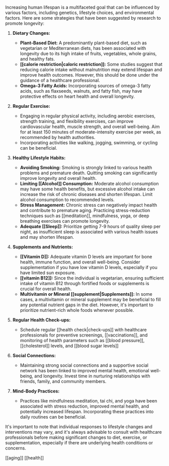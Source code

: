 Increasing human lifespan is a multifaceted goal that can be influenced by various factors, including genetics, lifestyle choices, and environmental factors. Here are some strategies that have been suggested by research to promote longevity:

1. **Dietary Changes:**
    
    - **Plant-Based Diet:** A predominantly plant-based diet, such as vegetarian or Mediterranean diets, has been associated with longevity due to its high intake of fruits, vegetables, whole grains, and healthy fats.
    - **[[calorie restriction|caloric restriction]]:** Some studies suggest that reducing calorie intake without malnutrition may extend lifespan and improve health outcomes. However, this should be done under the guidance of a healthcare professional.
    - **Omega-3 Fatty Acids:** Incorporating sources of omega-3 fatty acids, such as flaxseeds, walnuts, and fatty fish, may have protective effects on heart health and overall longevity.
2. **Regular Exercise:**
    - Engaging in regular physical activity, including aerobic exercises, strength training, and flexibility exercises, can improve cardiovascular health, muscle strength, and overall well-being. Aim for at least 150 minutes of moderate-intensity exercise per week, as recommended by health authorities.
    - Incorporating activities like walking, jogging, swimming, or cycling can be beneficial.
3. **Healthy Lifestyle Habits:**
    - **Avoiding Smoking:** Smoking is strongly linked to various health problems and premature death. Quitting smoking can significantly improve longevity and overall health.
    - **Limiting [[Alcohol]] Consumption:** Moderate alcohol consumption may have some health benefits, but excessive alcohol intake can increase the risk of chronic diseases and shorten lifespan. Limit alcohol consumption to recommended levels.
    - **Stress Management:** Chronic stress can negatively impact health and contribute to premature aging. Practicing stress-reduction techniques such as [[meditation]], mindfulness, yoga, or deep breathing exercises can promote longevity.
    - **Adequate [[Sleep]]:** Prioritize getting 7-9 hours of quality sleep per night, as insufficient sleep is associated with various health issues and may shorten lifespan.
4. **Supplements and Nutrients:**
    - **[[Vitamin D]]:** Adequate vitamin D levels are important for bone health, immune function, and overall well-being. Consider supplementation if you have low vitamin D levels, especially if you have limited sun exposure.
    - **[[vitamin B12]]:** Since the individual is vegetarian, ensuring sufficient intake of vitamin B12 through fortified foods or supplements is crucial for overall health.
    - **Multivitamin or Mineral [[supplement|Supplements]]:** In some cases, a multivitamin or mineral supplement may be beneficial to fill any potential nutrient gaps in the diet. However, it's important to prioritize nutrient-rich whole foods whenever possible.
5. **Regular Health Check-ups:**
    - Schedule regular [[health check|check-ups]] with healthcare professionals for preventive screenings, [[vaccinations]], and monitoring of health parameters such as [[blood pressure]], [[cholesterol]] levels, and [[blood sugar levels]]
6. **Social Connections:**
    - Maintaining strong social connections and a supportive social network has been linked to improved mental health, emotional well-being, and longevity. Invest time in nurturing relationships with friends, family, and community members.
7. **Mind-Body Practices:**
    - Practices like mindfulness meditation, tai chi, and yoga have been associated with stress reduction, improved mental health, and potentially increased lifespan. Incorporating these practices into daily routines can be beneficial.

It's important to note that individual responses to lifestyle changes and interventions may vary, and it's always advisable to consult with healthcare professionals before making significant changes to diet, exercise, or supplementation, especially if there are underlying health conditions or concerns.

[[aging]]
[[health]]
